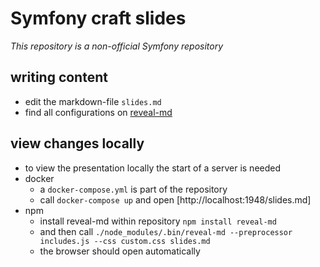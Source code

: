# Symfony craft slides

*This repository is a non-official Symfony repository*

## writing content

* edit the markdown-file `slides.md`
* find all configurations on [reveal-md](https://github.com/gaerfield/reveal-md-github-pages)

## view changes locally

* to view the presentation locally the start of a server is needed
* docker
  * a `docker-compose.yml` is part of the repository
  * call `docker-compose up` and open [http://localhost:1948/slides.md]
* npm
  * install reveal-md within repository `npm install reveal-md`
  * and then call `./node_modules/.bin/reveal-md --preprocessor includes.js --css custom.css slides.md`
  * the browser should open automatically
